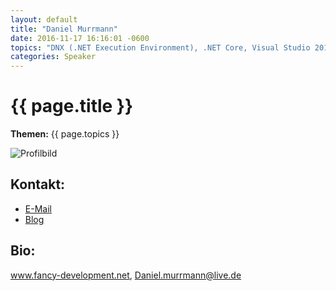 ```yaml
---
layout: default
title: "Daniel Murrmann"
date: 2016-11-17 16:16:01 -0600
topics: "DNX (.NET Execution Environment), .NET Core, Visual Studio 2015, ASP.NET 5, Microsoft Azure"
categories: Speaker
---
```


# {{ page.title }}

**Themen:** {{ page.topics }}

![Profilbild](/assets/img/speakers/dummy.jpg)

## Kontakt:
- [E-Mail](mailto:bjoern@bjro.de)
- [Blog](http://www.bjro.de/)

## Bio:

www.fancy-development.net, Daniel.murrmann@live.de



